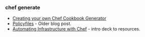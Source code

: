 
### chef generate


* [Creating your own Chef Cookbook Generator](https://www.chef.io/blog/2014/12/09/guest-post-creating-your-own-chef-cookbook-generator/)
* [Policyfiles](https://www.chef.io/blog/2014/10/02/chefdk-0-3-0-released-introducing-policyfiles/) - Older blog post. 
* [Automating Infrastructure with Chef](http://www.slideshare.net/sigje/automating-infrastructure-with-chef) - intro deck to resources.


